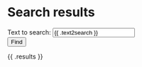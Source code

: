 <!-- ======================================================================
--- Search engine
title:          Search results
keywords:       search, results
description:    The listed items of the search results.
--- Menu system
order:          
text:           
hidden:         true
umbel:          false
--- Page properties
id:             
document:       
layout:         
searchable:     false
======================================================================= -->

# Search results

<form class="form-inline search-phrase" action="/search" method="post">
  <div class="form-group">
    <label for="text2search">Text to search:</label>
    <input type="text" class="form-control" name="text2search" id="text2search"
           maxlength="20" value="{{ .text2search }}">
  </div>
  <button type="submit" class="btn btn-primary">Find</button>
</form>

{{ .results }}

&nbsp;
